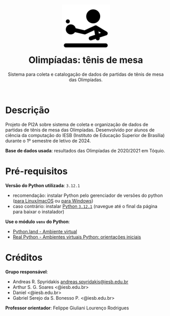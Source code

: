 <h1 align="center">
  <a href="https://github.com/script0mux/pi2a-olimpiadas-tenis-de-mesa" title="Olimpíadas: tênis de mesa">
    <img alt="Tênis de mesa" src="./recursos/tabletennis.svg" width="150px" height="150px" />
  </a>
  <br />
  Olimpíadas: tênis de mesa
</h1>

<p align="center">
  Sistema para coleta e catalogação de dados de partidas de tênis de mesa das Olimpíadas.
</p>

<div align="center">
  <!--
  <a href="https://www.paypal.me/posquit0">
    <img alt="Donate" src="https://img.shields.io/badge/Donate-PayPal-blue.svg" />
  </a>
  -->
  <!--
  <a href="https://circleci.com/gh/posquit0/Awesome-CV">
    <img alt="CircleCI" src="https://circleci.com/gh/posquit0/Awesome-CV.svg?style=shield" />
  </a>
  -->
  <!--
  <a href="https://raw.githubusercontent.com/posquit0/Awesome-CV/master/examples/resume.pdf">
    <img alt="Example Resume" src="https://img.shields.io/badge/resume-pdf-green.svg" />
  </a>
  -->
  <!--
  <a href="https://raw.githubusercontent.com/posquit0/Awesome-CV/master/examples/cv.pdf">
    <img alt="Example CV" src="https://img.shields.io/badge/cv-pdf-green.svg" />
  </a>
  -->
  <!--
  <a href="https://raw.githubusercontent.com/posquit0/Awesome-CV/master/examples/coverletter.pdf">
    <img alt="Example Coverletter" src="https://img.shields.io/badge/coverletter-pdf-green.svg" />
  </a>
  -->
</div>

<br />

# Descrição

Projeto de PI2A sobre sistema de coleta e organização de dados de partidas de tênis de mesa das Olimpíadas. Desenvolvido por alunos de ciência da computação do IESB (Instituto de Educação Superior de Brasília) durante o 1º semestre de letivo de 2024.

**Base de dados usada**: resultados das Olimpíadas de 2020/2021 em Tóquio.

# Pré-requisitos

**Versão do Python utilizada**: `3.12.1`
- recomendação: instalar Python pelo gerenciador de versões do python ([para Linux/macOS](https://github.com/pyenv/pyenv) ou [para Windows](https://github.com/pyenv-win/pyenv-win))
- caso contrário: instalar [Python `3.12.1`](https://www.python.org/downloads/release/python-3121/) (navegue até o final da página para baixar o instalador)

**Use o módulo `venv` do Python**:
- [Python.land - Ambiente virtual](https://python.land/virtual-environments/virtualenv)
- [Real Python - Ambientes virtuais Python: orientações iniciais](https://realpython.com/python-virtual-environments-a-primer/)

# Créditos

**Grupo responsável**:
- Andreas R. Spyridakis <andreas.spyridakis@iesb.edu.br>
- Arthur S. G. Soares <@iesb.edu.br>
- Daniel <@iesb.edu.br>
- Gabriel Serejo da S. Bonesso P. <@iesb.edu.br>

**Professor orientador**: Felippe Giuliani Lourenço Rodrigues

